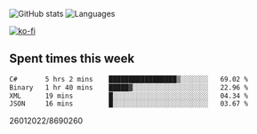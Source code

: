 ![GitHub stats](https://github-readme-stats.vercel.app/api?username=emipa606&theme=github_dark&show_icons=true) 
![Languages](https://github-readme-stats.vercel.app/api/top-langs/?username=emipa606&theme=github_dark&layout=compact)

[![ko-fi](https://ko-fi.com/img/githubbutton_sm.svg)](https://ko-fi.com/G2G55DDYD)

## Spent times this week
<!--START_SECTION:waka-->

```txt
C#       5 hrs 2 mins    █████████████████▒░░░░░░░   69.02 %
Binary   1 hr 40 mins    █████▓░░░░░░░░░░░░░░░░░░░   22.96 %
XML      19 mins         █░░░░░░░░░░░░░░░░░░░░░░░░   04.34 %
JSON     16 mins         █░░░░░░░░░░░░░░░░░░░░░░░░   03.67 %
```

<!--END_SECTION:waka-->


26012022/8690260
